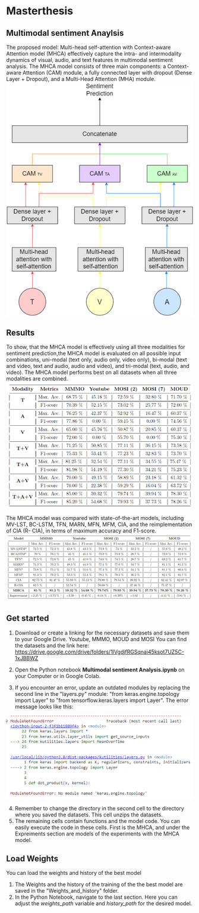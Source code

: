# Masterthesis

## Multimodal sentiment Anaylsis
The proposed model: Multi-head self-attention with Context-aware Attention model (MHCA) effectively capture the intra- and intermodality
dynamics of visual, audio, and text features in multimodal sentiment analysis. The MHCA model consists of three main components: a Context-aware Attention
(CAM) module, a fully connected layer with dropout (Dense Layer + Dropout), and a Multi-Head Attention (MHA) module.
 ![MHCA Model](/assets/images/MHCA_Proposed_Model.png)


## Results
To show, that the MHCA model is effectively using all three modalities for sentiment prediction,the MHCA model is evaluated on all possible input combinations, uni-modal (text only, audio only, video only), bi-modal (text and video, text and audio, audio and video), and tri-modal (text, audio, and video). The MHCA model performs best on all datasets when all three modalities are combined.
 ![Results unimodal vs Bimodal vs Trimodal](/assets/images/UniModalBiModalTrimodal.png)

The MHCA model was compared with state-of-the-art models, including MV-LST, BC-LSTM, TFN, MARN, MFN, MFM, CIA, and the reimplementation of CIA (R-
CIA), in terms of maximum accuracy and F1-score.
 ![Comparative Analysis results](/assets/images/Comparative_Analysis.png)


## Get started

1. Download or create a linking for  the necessary datasets and save them to your Google Drive.
	Youtube, MMMO, MOUD and MOSI
	You can find the datasets and the link here: https://drive.google.com/drive/folders/1IVgdjfRGSqnai45ksot7UZ5C-1xJBBWZ
2. Open the Python notebook **Multimodal sentiment Analysis.ipynb** on your Computer or in Google Colab. 

3. If you encounter an error, update an outdated modules by replacing the second line in the "layers.py" module: "from keras.engine.topology import Layer" to "from tensorflow.keras.layers import Layer". The error message looks like this:

 ![Error message](/assets/images/error_message.png)

4. Remember to change the directory in the second cell to the directory where you saved the datasets. This cell unzips the datasets.
5. The remaining cells contain functions and the model code. You can easily execute the code in these cells. First is the MHCA, and under the Expreiments section are models of the experiments with the MHCA model.


 ## Load Weights 

You can load the weights and history of the best model

1. The Weights and the history of the training of the the best model are saved in the "Weights_and_history" folder.
2. In the Python Notebook, navigate to the last section. Here you can adjust the *weights_path* variable and *history_path* for the desired model. 